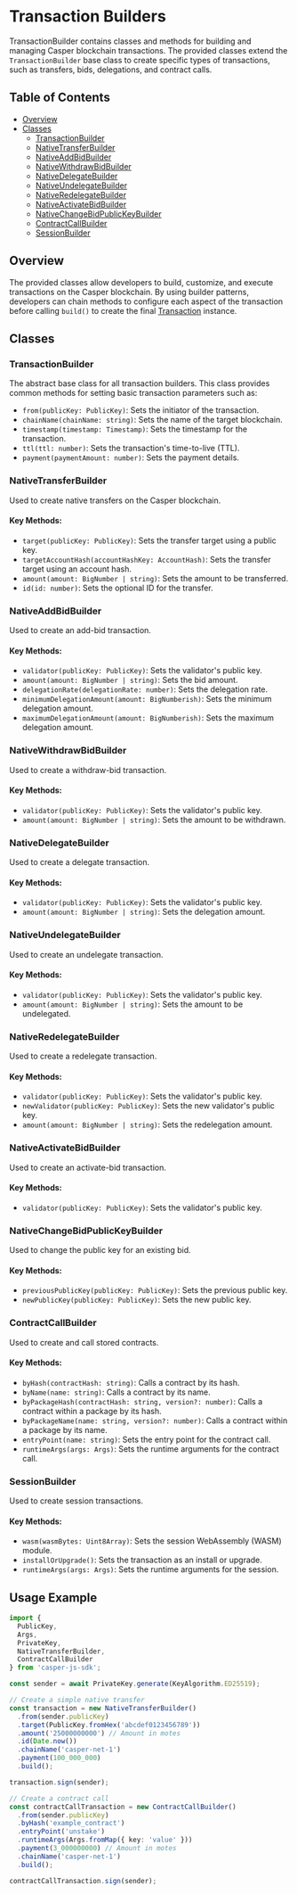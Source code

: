 # Transaction Builders

TransactionBuilder contains classes and methods for building and managing Casper blockchain transactions. The provided classes extend the `TransactionBuilder` base class to create specific types of transactions, such as transfers, bids, delegations, and contract calls.

## Table of Contents

- [Overview](#overview)
- [Classes](#classes)
  - [TransactionBuilder](#transactionv1builder)
  - [NativeTransferBuilder](#nativetransferbuilder)
  - [NativeAddBidBuilder](#nativeaddbidbuilder)
  - [NativeWithdrawBidBuilder](#nativewithdrawbidbuilder)
  - [NativeDelegateBuilder](#nativedelegatebuilder)
  - [NativeUndelegateBuilder](#nativeundelegatebuilder)
  - [NativeRedelegateBuilder](#nativeredelegatebuilder)
  - [NativeActivateBidBuilder](#nativeactivatebidbuilder)
  - [NativeChangeBidPublicKeyBuilder](#nativechangebidpublickeybuilder)
  - [ContractCallBuilder](#contractcallbuilder)
  - [SessionBuilder](#sessionbuilder)

## Overview

The provided classes allow developers to build, customize, and execute transactions on the Casper blockchain. By using builder patterns, developers can chain methods to configure each aspect of the transaction before calling `build()` to create the final [Transaction](./Transaction.ts) instance.

## Classes

### TransactionBuilder

The abstract base class for all transaction builders. This class provides common methods for setting basic transaction parameters such as:

- `from(publicKey: PublicKey)`: Sets the initiator of the transaction.
- `chainName(chainName: string)`: Sets the name of the target blockchain.
- `timestamp(timestamp: Timestamp)`: Sets the timestamp for the transaction.
- `ttl(ttl: number)`: Sets the transaction's time-to-live (TTL).
- `payment(paymentAmount: number)`: Sets the payment details.

### NativeTransferBuilder

Used to create native transfers on the Casper blockchain.

#### Key Methods:

- `target(publicKey: PublicKey)`: Sets the transfer target using a public key.
- `targetAccountHash(accountHashKey: AccountHash)`: Sets the transfer target using an account hash.
- `amount(amount: BigNumber | string)`: Sets the amount to be transferred.
- `id(id: number)`: Sets the optional ID for the transfer.

### NativeAddBidBuilder

Used to create an add-bid transaction.

#### Key Methods:

- `validator(publicKey: PublicKey)`: Sets the validator's public key.
- `amount(amount: BigNumber | string)`: Sets the bid amount.
- `delegationRate(delegationRate: number)`: Sets the delegation rate.
- `minimumDelegationAmount(amount: BigNumberish)`: Sets the minimum delegation amount.
- `maximumDelegationAmount(amount: BigNumberish)`: Sets the maximum delegation amount.

### NativeWithdrawBidBuilder

Used to create a withdraw-bid transaction.

#### Key Methods:

- `validator(publicKey: PublicKey)`: Sets the validator's public key.
- `amount(amount: BigNumber | string)`: Sets the amount to be withdrawn.

### NativeDelegateBuilder

Used to create a delegate transaction.

#### Key Methods:

- `validator(publicKey: PublicKey)`: Sets the validator's public key.
- `amount(amount: BigNumber | string)`: Sets the delegation amount.

### NativeUndelegateBuilder

Used to create an undelegate transaction.

#### Key Methods:

- `validator(publicKey: PublicKey)`: Sets the validator's public key.
- `amount(amount: BigNumber | string)`: Sets the amount to be undelegated.

### NativeRedelegateBuilder

Used to create a redelegate transaction.

#### Key Methods:

- `validator(publicKey: PublicKey)`: Sets the validator's public key.
- `newValidator(publicKey: PublicKey)`: Sets the new validator's public key.
- `amount(amount: BigNumber | string)`: Sets the redelegation amount.

### NativeActivateBidBuilder

Used to create an activate-bid transaction.

#### Key Methods:

- `validator(publicKey: PublicKey)`: Sets the validator's public key.

### NativeChangeBidPublicKeyBuilder

Used to change the public key for an existing bid.

#### Key Methods:

- `previousPublicKey(publicKey: PublicKey)`: Sets the previous public key.
- `newPublicKey(publicKey: PublicKey)`: Sets the new public key.

### ContractCallBuilder

Used to create and call stored contracts.

#### Key Methods:

- `byHash(contractHash: string)`: Calls a contract by its hash.
- `byName(name: string)`: Calls a contract by its name.
- `byPackageHash(contractHash: string, version?: number)`: Calls a contract within a package by its hash.
- `byPackageName(name: string, version?: number)`: Calls a contract within a package by its name.
- `entryPoint(name: string)`: Sets the entry point for the contract call.
- `runtimeArgs(args: Args)`: Sets the runtime arguments for the contract call.

### SessionBuilder

Used to create session transactions.

#### Key Methods:

- `wasm(wasmBytes: Uint8Array)`: Sets the session WebAssembly (WASM) module.
- `installOrUpgrade()`: Sets the transaction as an install or upgrade.
- `runtimeArgs(args: Args)`: Sets the runtime arguments for the session.

## Usage Example

```typescript
import {
  PublicKey,
  Args,
  PrivateKey,
  NativeTransferBuilder,
  ContractCallBuilder
} from 'casper-js-sdk';

const sender = await PrivateKey.generate(KeyAlgorithm.ED25519);

// Create a simple native transfer
const transaction = new NativeTransferBuilder()
  .from(sender.publicKey)
  .target(PublicKey.fromHex('abcdef0123456789'))
  .amount('25000000000') // Amount in motes
  .id(Date.now())
  .chainName('casper-net-1')
  .payment(100_000_000)
  .build();

transaction.sign(sender);

// Create a contract call
const contractCallTransaction = new ContractCallBuilder()
  .from(sender.publicKey)
  .byHash('example_contract')
  .entryPoint('unstake')
  .runtimeArgs(Args.fromMap({ key: 'value' }))
  .payment(3_000000000) // Amount in motes
  .chainName('casper-net-1')
  .build();

contractCallTransaction.sign(sender);
```
